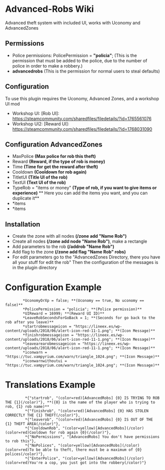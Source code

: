 # Advanced-Robs Wiki

Advanced theft system with included UI, works with Uconomy and AdvancedZones

## Permissions
* Police permissions: PolicePermission = **"policia"**; (This is the permission that must be added to the police, due to the number of police in order to make a robbery.)
* **advancedrobs** (This is the permission for normal users to steal defaults)

## Configuration
To use this plugin requires the Uconomy, Advanced Zones, and a workshop UI mod
* Workshop UI: [Rob UI]: https://steamcommunity.com/sharedfiles/filedetails/?id=1765561076
* Workshop UI2: [Reward UI]: https://steamcommunity.com/sharedfiles/filedetails/?id=1768031090

## Configuration AdvancedZones
* MaxPolice **(Max police for rob this theft)**
* Reward **(Reward, if the type of rob is money)**
* Time **(Time for get the reward after theft)**
* Cooldown **(Cooldown for rob again)**
* TitletUI **(Title UI of the rob)**
* TextUI **(Text UI of the rob)**
* TypeRob = "items or money" **(Type of rob, if you want to give items or experience)**
** Here you can add the items you want, and you can duplicate it**
* *items
* *items

## Installation
* Create the zone with all nodes **(/zone add "Name Rob")**
* Create all nodes **(/zone add node "Name Rob")**, make a rectangle
* Add parameters to the rob **(/addrob "Name Rob")**
* Add flag to the zone **(/zone add flag "Name Rob" robs)**
* For edit parameters go to the "AdvancedZones Directory, there you have all your stuff for edit the rob"
Then the configuration of the messages is in the plugin directory

# Configuration Example
            *UconomyOrXp = false; **(Uconomy == true, No uconomy == false)**
            *PolicePermission = "policia"; **(Police permission)**
            *UIReward = 16999; **(Reward UI ID)**
            *LeaveRobSecondsForGoBack = 1; **(Seconds for go back to the rob after you leave)**
            *startrobmessageicon = "https://lineex.es/wp-content/uploads/2018/06/alert-icon-red-11-1.png"; **(Icon Message)**
            *finishrobmessageicon = "https://lineex.es/wp-content/uploads/2018/06/alert-icon-red-11-1.png"; **(Icon Message)**
            *leavearearobmessageicon = "https://lineex.es/wp-content/uploads/2018/06/alert-icon-red-11-1.png"; **(Icon Message)**
            *iconwarn = "https://tuc.vampyrium.com/warn/triangle_1024.png"; **(Icon Message)**
            *iconwarnwithoutui = "https://tuc.vampyrium.com/warn/triangle_1024.png"; **(Icon Message)**
            
# Translations Example
             *{"startrob", "(color=red)[AdvancedRobs] {0} IS TRYING TO ROB THE {1}(/color)"}, **({0} is the name of the player who is trying to rob, {1} rob name)**
             *{"finishrob", "(color=red)[AdvancedRobs] {0} HAS STOLEN CORRECTLY THE {1} THEFT(/color)"},
             *{"leaverob", "(color=red)[AdvancedRobs] {0} IS OUT OF THE {1} THEFT AREA(/color)"},
             *{"CooldownRob", "(color=yellow)[AdvancedRobs](/color) (color=red)Cooldown for rob again {0}(/color)"},
             *{"NoPermissions", "[AdvancedRobs] You don't have permissions to rob this"},
             *{"NoPolices", "(color=yellow)[AdvancedRobs](/color) (color=red)To be able to theft, there must be a maximum of {0} polices(/color)"},
             *{"EnterPolice", "(color=yellow)[AdvancedRobs](/color) (color=red)You're a cop, you just got into the robbery(/color)"}
